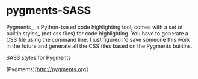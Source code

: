 pygments-SASS
============

Pygments_, a Python-based code highlighting tool, comes with a set of builtin styles_ (not css files) for code highlighting. You have to generate a CSS file using the command line. I just figured I'd save someone this work in the future and generate all the CSS files based on the Pygments builtins.

SASS styles for Pygments 

(Pygments)[http://pygments.org]
